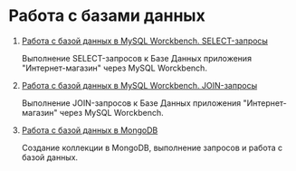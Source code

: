 # Работа с базами данных

1. [Работа с базой данных в MySQL Worckbench. SELECT-запросы](https://docs.google.com/spreadsheets/d/1BLSwT8LAUESh0bZOp9NpFvflU0Rkv0I8DL60lEDH8sI/edit?gid=0#gid=0)

   Выполнение SELECT-запросов к Базе Данных приложения "Интернет-магазин" через MySQL Worckbench.

2. [Работа с базой данных в MySQL Worckbench. JOIN-запросы](https://docs.google.com/spreadsheets/d/1o46G7DiI1IFqceeXA24FtqWvFshR2nPKC7y_dwyb0os/edit?usp=sharing)

   Выполнение JOIN-запросов к Базе Данных приложения "Интернет-магазин" через MySQL Worckbench.

3. [Работа с базой данных в MongoDB](https://docs.google.com/spreadsheets/d/1qgYDJjSMHT5677kghuHIX6nbL-6WmaVtDirSrhDHdIc/edit?usp=sharing)

   Cоздание коллекции в MongoDB, выполнение запросов и работа с базой данных.

